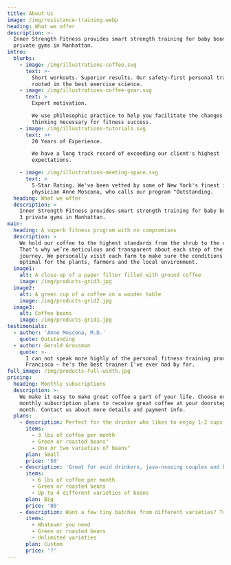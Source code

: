```yaml
---
title: About Us
image: /img/resistance-training.webp
heading: What we offer
description: >-
  Inner Strength Fitness provides smart strength training for baby boomers at 3
  private gyms in Manhattan.
intro:
  blurbs:
    - image: /img/illustrations-coffee.svg
      text: >-
        Short workouts. Superior results. Our safety-first personal training is
        rooted in the best exercise science.
    - image: /img/illustrations-coffee-gear.svg
      text: >
        Expert motivation.

        We use philosophic practice to help you facilitate the changes to your
        thinking necessary for fitness success. 
    - image: /img/illustrations-tutorials.svg
      text: >+
        20 Years of Experience.

        We have a long track record of exceeding our client's highest
        expectations. 

    - image: /img/illustrations-meeting-space.svg
      text: >
        5-Star Rating. We've been vetted by some of New York's finest including
        physician Anne Moscona, who calls our program "Outstanding.
  heading: What we offer
  description: >
    Inner Strength Fitness provides smart strength training for baby boomers at
    3 private gyms in Manhattan.
main:
  heading: A superb fitness program with no compromises
  description: >
    We hold our coffee to the highest standards from the shrub to the cup.
    That’s why we’re meticulous and transparent about each step of the coffee’s
    journey. We personally visit each farm to make sure the conditions are
    optimal for the plants, farmers and the local environment.
  image1:
    alt: A close-up of a paper filter filled with ground coffee
    image: /img/products-grid3.jpg
  image2:
    alt: A green cup of a coffee on a wooden table
    image: /img/products-grid2.jpg
  image3:
    alt: Coffee beans
    image: /img/products-grid1.jpg
testimonials:
  - author: 'Anne Moscona, M.D.'
    quote: Outstanding
  - author: Gerald Grossman
    quote: >-
      I can not speak more highly of the personal fitness training provided by
      Francisco – he's the best trainer I've ever had by far.
full_image: /img/products-full-width.jpg
pricing:
  heading: Monthly subscriptions
  description: >-
    We make it easy to make great coffee a part of your life. Choose one of our
    monthly subscription plans to receive great coffee at your doorstep each
    month. Contact us about more details and payment info.
  plans:
    - description: Perfect for the drinker who likes to enjoy 1-2 cups per day.
      items:
        - 3 lbs of coffee per month
        - Green or roasted beans"
        - One or two varieties of beans"
      plan: Small
      price: '50'
    - description: 'Great for avid drinkers, java-nsoving couples and bigger crowds'
      items:
        - 6 lbs of coffee per month
        - Green or roasted beans
        - Up to 4 different varieties of beans
      plan: Big
      price: '80'
    - description: Want a few tiny batches from different varieties? Try our custom plan
      items:
        - Whatever you need
        - Green or roasted beans
        - Unlimited varieties
      plan: Custom
      price: '?'
---
```


